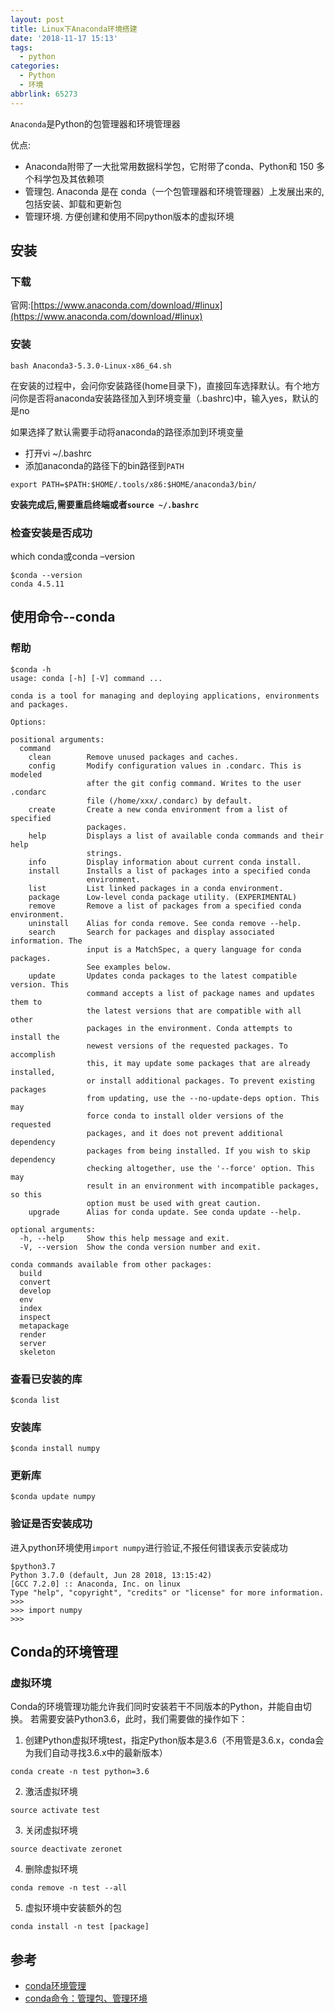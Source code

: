 ```yaml
---
layout: post
title: Linux下Anaconda环境搭建
date: '2018-11-17 15:13'
tags:
  - python
categories:
  - Python
  - 环境
abbrlink: 65273
---
```


`Anaconda`是Python的包管理器和环境管理器

优点:
* Anaconda附带了一大批常用数据科学包，它附带了conda、Python和 150 多个科学包及其依赖项
* 管理包. Anaconda 是在 conda（一个包管理器和环境管理器）上发展出来的, 包括安装、卸载和更新包
* 管理环境. 方便创建和使用不同python版本的虚拟环境

<!--more-->

## 安装
### 下载

官网:[https://www.anaconda.com/download/#linux](https://www.anaconda.com/download/#linux)

### 安装

``` shell
bash Anaconda3-5.3.0-Linux-x86_64.sh
```
在安装的过程中，会问你安装路径(home目录下)，直接回车选择默认。有个地方问你是否将anaconda安装路径加入到环境变量（.bashrc)中，输入yes，默认的是no

如果选择了默认需要手动将anaconda的路径添加到环境变量
- 打开vi ~/.bashrc
- 添加anaconda的路径下的bin路径到`PATH`
```
export PATH=$PATH:$HOME/.tools/x86:$HOME/anaconda3/bin/
```

**安装完成后,需要重启终端或者`source ~/.bashrc`**

### 检查安装是否成功

which conda或conda –version
```
$conda --version
conda 4.5.11
```

## 使用命令--conda

### 帮助

```
$conda -h
usage: conda [-h] [-V] command ...

conda is a tool for managing and deploying applications, environments and packages.

Options:

positional arguments:
  command
    clean        Remove unused packages and caches.
    config       Modify configuration values in .condarc. This is modeled
                 after the git config command. Writes to the user .condarc
                 file (/home/xxx/.condarc) by default.
    create       Create a new conda environment from a list of specified
                 packages.
    help         Displays a list of available conda commands and their help
                 strings.
    info         Display information about current conda install.
    install      Installs a list of packages into a specified conda
                 environment.
    list         List linked packages in a conda environment.
    package      Low-level conda package utility. (EXPERIMENTAL)
    remove       Remove a list of packages from a specified conda environment.
    uninstall    Alias for conda remove. See conda remove --help.
    search       Search for packages and display associated information. The
                 input is a MatchSpec, a query language for conda packages.
                 See examples below.
    update       Updates conda packages to the latest compatible version. This
                 command accepts a list of package names and updates them to
                 the latest versions that are compatible with all other
                 packages in the environment. Conda attempts to install the
                 newest versions of the requested packages. To accomplish
                 this, it may update some packages that are already installed,
                 or install additional packages. To prevent existing packages
                 from updating, use the --no-update-deps option. This may
                 force conda to install older versions of the requested
                 packages, and it does not prevent additional dependency
                 packages from being installed. If you wish to skip dependency
                 checking altogether, use the '--force' option. This may
                 result in an environment with incompatible packages, so this
                 option must be used with great caution.
    upgrade      Alias for conda update. See conda update --help.

optional arguments:
  -h, --help     Show this help message and exit.
  -V, --version  Show the conda version number and exit.

conda commands available from other packages:
  build
  convert
  develop
  env
  index
  inspect
  metapackage
  render
  server
  skeleton
```

### 查看已安装的库

```
$conda list
```

### 安装库

```
$conda install numpy
```

### 更新库

```
$conda update numpy
```

### 验证是否安装成功

进入python环境使用`import numpy`进行验证,不报任何错误表示安装成功

```
$python3.7
Python 3.7.0 (default, Jun 28 2018, 13:15:42)
[GCC 7.2.0] :: Anaconda, Inc. on linux
Type "help", "copyright", "credits" or "license" for more information.
>>>
>>> import numpy
>>>
```

## Conda的环境管理

### 虚拟环境

Conda的环境管理功能允许我们同时安装若干不同版本的Python，并能自由切换。
若需要安装Python3.6，此时，我们需要做的操作如下：

1. 创建Python虚拟环境test，指定Python版本是3.6（不用管是3.6.x，conda会为我们自动寻找3.6.x中的最新版本）
```
conda create -n test python=3.6
```
2. 激活虚拟环境
```
source activate test
```
3. 关闭虚拟环境
```
source deactivate zeronet
```
4. 删除虚拟环境
```
conda remove -n test --all
```
5. 虚拟环境中安装额外的包
```
conda install -n test [package]
```

## 参考

* [conda环境管理](http://www.cnblogs.com/liaohuiqiang/p/9380417.html)
* [conda命令：管理包、管理环境](https://blog.csdn.net/z583636762/article/details/79166373)
